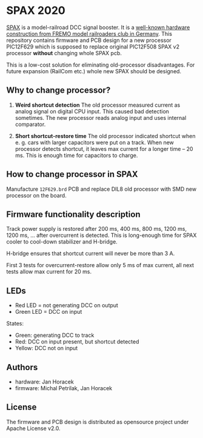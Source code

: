 # SPAX 2020

[SPAX](http://fremodcc.sourceforge.net/booster/spaxbooster/index.html)
is a model-railroad DCC signal booster. It is a [well-known hardware
construction from FREMO model railroaders club in
Germany](http://fremodcc.sourceforge.net/booster/spaxbooster/index.html).
This repository contains firmware and PCB design for a new
processor PIC12F629 which is supposed to replace original PIC12F508 SPAX v2
processor **without** changing whole SPAX pcb.

This is a low-cost solution for eliminating old-processor disadvantages.
For future expansion (RailCom etc.) whole new SPAX should be designed.

## Why to change processor?

1. **Weird shortcut detection**
   The old processor measured current as analog signal on digital CPU input.
   This caused bad detection sometimes. The new processor reads analog input
   and uses internal comparator.

2. **Short shortcut-restore time**
   The old processor indicated shortcut when e. g. cars with larger capacitors
   were put on a track. When new processor detects shortcut, it leaves max
   current for a longer time – 20 ms. This is enough time for capacitors to
   charge.

## How to change processor in SPAX

Manufacture `12F629.brd` PCB and replace DIL8 old processor with SMD new
processor on the board.

## Firmware functionality description

Track power supply is restored after 200 ms, 400 ms, 800 ms, 1200 ms, 1200 ms,
...  after overcurrent is detected. This is long-enough time for SPAX cooler to
cool-down stabilizer and H-bridge.

H-bridge ensures that shortcut current will never be more than 3 A.

First 3 tests for overcurrent-restore allow only 5 ms of max current, all next
tests allow max current for 20 ms.

## LEDs

* Red LED = not generating DCC on output
* Green LED = DCC on input

States:

* Green: generating DCC to track
* Red: DCC on input present, but shortcut detected
* Yellow: DCC not on input

## Authors

 * hardware: Jan Horacek
 * firmware: Michal Petrilak, Jan Horacek

## License

The firmware and PCB design is distributed as opensource project under
Apache License v2.0.
